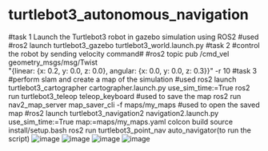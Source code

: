 # turtlebot3_autonomous_navigation
#task 1
Launch the Turtlebot3 robot in gazebo simulation using ROS2
#used
#ros2 launch turtlebot3_gazebo turtlebot3_world.launch.py
#task 2
#control the robot by sending velocity command#
#ros2 topic pub /cmd_vel geometry_msgs/msg/Twist \
"{linear: {x: 0.2, y: 0.0, z: 0.0}, angular: {x: 0.0, y: 0.0, z: 0.3}}" -r 10
#task 3
#perform slam and create a map of the simulation
#used
ros2 launch turtlebot3_cartographer cartographer.launch.py use_sim_time:=True
ros2 run turtlebot3_teleop teleop_keyboard
#used to save the map
ros2 run nav2_map_server map_saver_cli -f maps/my_maps
#used to open the saved map
#ros2 launch turtlebot3_navigation2 navigation2.launch.py use_sim_time:=True map:=maps/my_maps.yaml
colcon build
source install/setup.bash
ros2 run turtlebot3_point_nav auto_navigator(to run the script)
![image](https://github.com/user-attachments/assets/5bc56c44-4530-442f-a2d4-185118720b6f)
![image](https://github.com/user-attachments/assets/72649ff9-3cc9-4778-9110-f08bfef1d8db)
![image](https://github.com/user-attachments/assets/5880823d-8f0f-4591-bd33-42575874d00b)
![image](https://github.com/user-attachments/assets/0e5218a8-a694-4c34-88d5-abab171aac8f)





